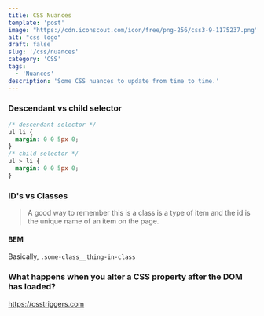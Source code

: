 ```yaml
---
title: CSS Nuances
template: 'post'
image: "https://cdn.iconscout.com/icon/free/png-256/css3-9-1175237.png"
alt: "css logo"
draft: false
slug: '/css/nuances'
category: 'CSS'
tags:
  - 'Nuances'
description: 'Some CSS nuances to update from time to time.'
---
```


### Descendant vs child selector

```css
/* descendant selector */
ul li {
  margin: 0 0 5px 0;
}
/* child selector */
ul > li {
  margin: 0 0 5px 0;
}
```

### ID's vs Classes

> A good way to remember this is a class is a type of item and the id is the unique name of an item on the page.

#### BEM

Basically, `.some-class__thing-in-class`

### What happens when you alter a CSS property after the DOM has loaded?

https://csstriggers.com
